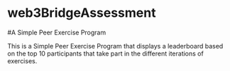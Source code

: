 # web3BridgeAssessment
#A Simple Peer Exercise Program

This is a Simple Peer Exercise Program that displays a leaderboard based on the top 10 participants that take part in the different iterations of exercises.

